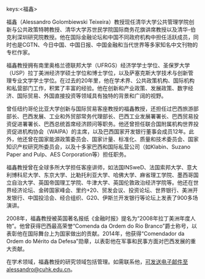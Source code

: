 keys:<福鑫>


福鑫（Alessandro Golombiewski Teixeira）教授现任清华大学公共管理学院创新与公共政策特聘教授、清华大学苏世民学院国际商务花旗讲席教授以及清华-伯克利深圳研究院教授。他在国际金融论坛和中国不同政府机构中担任活跃成员，同时也是CGTN、今日中国、中国日报、中国金融和当代世界等多家知名中文刊物的专栏作家。

福鑫教授拥有南里奥格兰德联邦大学（UFRGS）经济学学士学位、圣保罗大学（USP）拉丁美洲经济学硕士学位和博士学位，以及萨塞克斯大学技术与创新管理专业文学学士学位。在过去的20年里，他在学术界、公共政策机构、国际机构和私营部门工作，积累了丰富的经验。他在创新和产业政策、发展政策、数字经济、国际贸易、外国直接投资等领域具有独特的背景和广阔的视野。

曾任纽约哥伦比亚大学创新与国际贸易客座教授的福鑫教授，还担任过巴西旅游部部长、巴西发展、工业和外贸部常务代理部长、巴西工业发展署署长、巴西贸易投资促进署署长、巴西总统首席经济顾问等职务。他还曾担任联合国附属机构世界投资促进机构协会（WAIPA）的主席，以及巴西国家开发银行董事会成员12年。此外，他还曾在国家能源政策委员会、国家计量、标准化、质量和技术委员会、国家知识产权研究所委员会，以及十多家巴西和国际私营公司（如Klabin、Suzano Paper and Pulp、AES Corporation等）担任职务。

福鑫教授曾在全球多所大学担任客座讲师，如法国INSweD、法国索邦大学、意大利博科尼大学、东京大学、比勒托利亚大学、哈佛大学、麻省理工学院、墨西哥国立自治大学、英国帝国理工学院、牛津大学、英国伦敦政治经济学院等。他还在世界经济论坛、金砖国家峰会、里约+20、贸发会议、投资论坛、世界银行、美洲开发银行、中国投洽会、经合组织、G20、伊斯兰开发银行等论坛上发表了900多场演讲。

2008年，福鑫教授被英国著名报纸《金融时报》提名为“2008年拉丁美洲年度人物”。他曾获得巴西最高荣誉“Comenda da Ordem do Rio Branco”爵士称号，以表彰他在国际舞台上为国家做出的贡献。2014年，他获得“Comendador da Ordem do Mérito da Defesa”勋章，以表彰他在军事和民事方面对巴西发展的重大贡献。

在学术领域，福鑫教授的研究领域包括管理。如需联系他，可发送电子邮件至alessandro@cuhk.edu.cn。